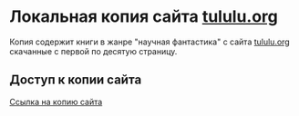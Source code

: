 # Локальная копия сайта [tululu.org](https://tululu.org)

Копия содержит книги в жанре "научная фантастика" с сайта [tululu.org](https://tululu.org) скачанные с первой по десятую страницу.

## Доступ к копии сайта
[Ссылка на копию сайта](https://dumbturtle.github.io/layout_5/statics/pages/bookspage1.html)
